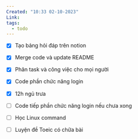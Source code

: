 ```yaml
---
Created: "10:33 02-10-2023"
Link: 
tags:
  - todo
---
```



- [x] Tạo bảng hỏi đáp trên notion
- [x] Merge code và update README
- [x] Phân task và công việc cho mọi người
- [x]  Code phần chức năng login
- [x] 12h ngủ trưa
- [ ] Code tiếp phần chức năng login nếu chưa xong
- [ ]  Học Linux command
- [ ] Luyện đề Toeic có chữa bài 



